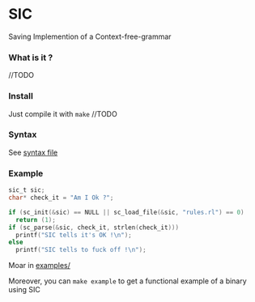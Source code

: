 # SIC

Saving
Implemention of a
Context-free-grammar

### What is it ?

//TODO

### Install

Just compile it with `make`
//TODO

### Syntax

See [syntax file](./doc/syntax.txt)

### Example

```c
sic_t sic;
char* check_it = "Am I Ok ?";

if (sc_init(&sic) == NULL || sc_load_file(&sic, "rules.rl") == 0)
  return (1);
if (sc_parse(&sic, check_it, strlen(check_it)))
  printf("SIC tells it's OK !\n");
else
  printf("SIC tells to fuck off !\n");
```

Moar in [examples/](./examples)

Moreover, you can `make example` to get a functional example of a binary using SIC
